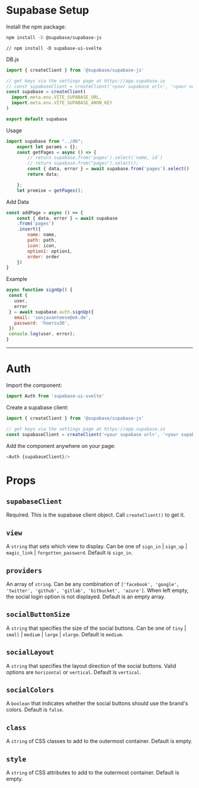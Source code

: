
# Supabase Setup

Install the npm package:

```bash
npm install -D @supabase/supabase-js
```

```
// npm install -D supabase-ui-svelte
```

DB.js

```javascript
import { createClient } from '@supabase/supabase-js'

// get keys via the settings page at https://app.supabase.io
// const supabaseClient = createClient('<your supabase url>', '<your supabase key>')
const supabase = createClient(
  import.meta.env.VITE_SUPABASE_URL,
  import.meta.env.VITE_SUPABASE_ANON_KEY
)

export default supabase
```
Usage 

```javascript
import supabase from "../db";
    export let params = {};
    const getPages = async () => {
        // return supabase.from('pages').select(`name, id`)
        // return supabase.from("pages").select();
        const { data, error } = await supabase.from('pages').select()
        return data;

    };
    let promise = getPages();
```

Add Data

```javascript
const addPage = async () => {
	const { data, error } = await supabase
	.from('pages')
	.insert({ 
		name: name, 
		path: path,
		icon: icon,
		option1: option1,
		order: order
	})
}
```

 
 Example
 
 ```javascript
async function signUp() {
  const {
    user,
    error
  } = await supabase.auth.signUp({
    email: 'sonjavanteese@ok.de',
    password: 'hoerzu36',
  })
  console.log(user, error);
}
```

 
---------

# Auth



Import the component:

```js
import Auth from 'supabase-ui-svelte'
```

Create a supabase client:

```js
import { createClient } from '@supabase/supabase-js'

// get keys via the settings page at https://app.supabase.io
const supabaseClient = createClient('<your supabase url>', '<your supabase key>')
```

Add the component anywhere on your page:

```js
<Auth {supabaseClient}/>
```

# Props

## `supabaseClient`

Required. This is the supabase client object. Call `createClient()` to get it.

## `view`

A `string` that sets which view to display.
Can be one of `sign_in` | `sign_up` | `magic_link` | `forgotten_password`. Default is `sign_in`.

## `providers`

An array of `string`. Can be any combination of `['facebook', 'google', 'twitter', 'github', 'gitlab', 'bitbucket', 'azure']`. When left empty, the social login option is not displayed.
Default is an empty array.

## `socialButtonSize`

A `string` that specifies the size of the social buttons. Can be one of `tiny` | `small` | `medium` | `large` | `xlarge`.
Default is `medium`.

## `socialLayout`

A `string` that specifies the layout direction of the social buttons. Valid options are `horizontal` or `vertical`.
Default is `vertical`.

## `socialColors`

A `boolean` that indicates whether the social buttons should use the brand's colors.
Default is `false`.

## `class`

A `string` of CSS classes to add to the outermost container.
Default is empty.

## `style`

A `string` of CSS attributes to add to the outermost container.
Default is empty.
